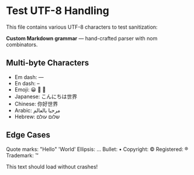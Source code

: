 # Test UTF-8 Handling

This file contains various UTF-8 characters to test sanitization:

**Custom Markdown grammar** — hand-crafted parser with nom combinators.

## Multi-byte Characters

- Em dash: —
- En dash: –
- Emoji: 😀 🎉 🚀
- Japanese: こんにちは世界
- Chinese: 你好世界
- Arabic: مرحبا بالعالم
- Hebrew: שלום עולם

## Edge Cases

Quote marks: "Hello" 'World'
Ellipsis: …
Bullet: •
Copyright: ©
Registered: ®
Trademark: ™

This text should load without crashes!
